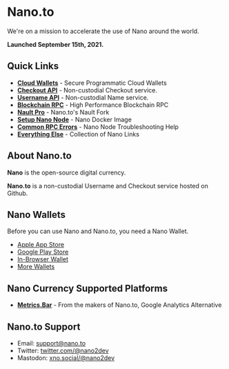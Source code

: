# Nano.to

We're on a mission to accelerate the use of Nano around the world. 

**Launched September 15th, 2021.**

## **Quick Links**

  - [**Cloud Wallets**](/cloud) - Secure Programmatic Cloud Wallets
  - [**Checkout API**](/checkout) - Non-custodial Checkout service.
  - [**Username API**](/usernames) - Non-custodial Name service.
  - [**Blockchain RPC**](https://rpc.nano.to) - High Performance Blockchain RPC
  - [**Nault Pro**](https://nault.pro) - Nano.to's Nault Fork
  - [**Setup Nano Node**](https://github.com/fwd/nano-docker) - Nano Docker Image
  - [**Common RPC Errors**](/errors) - Nano Node Troubleshooting Help
  - [**Everything Else**](/packages) - Collection of Nano Links

## About Nano.to

**Nano** is the open-source digital currency.

**Nano.to** is a non-custodial Username and Checkout service hosted on Github. 

## Nano Wallets

Before you can use Nano and Nano.to, you need a Nano Wallet. 

- [Apple App Store](https://itunes.apple.com/us/app/natrium/id1451425707?ls=1&mt=8)
- [Google Play Store](https://play.google.com/store/apps/details?id=co.banano.natriumwallet)
- [In-Browser Wallet](https://nault.pro/) 
- [More Wallets](https://hub.nano.org/i/wallets/2)

## Nano Currency Supported Platforms

  - [**Metrics.Bar**](https://metrics.bar) - From the makers of Nano.to, Google Analytics Alternative

## Nano.to Support

- Email: support@nano.to
- Twitter: [twitter.com/@nano2dev](https://twitter.com/nano2dev)
- Mastodon: [xno.social/@nano2dev](https://xno.social/nano2dev)


